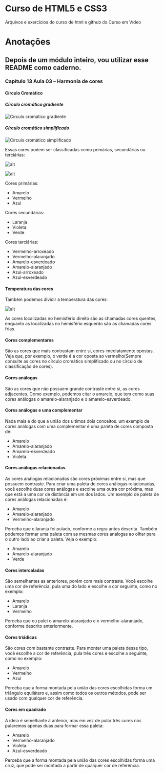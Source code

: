# Curso de HTML5 e CSS3
 Arquivos e exercícios do curso de html e github do Curso em Vídeo

# Anotações

## Depois de um módulo inteiro, vou utilizar esse README como caderno.

### Capítulo 13 Aula 03 – Harmonia de cores

#### Círculo Cromático
##### Círculo cromático gradiente
![Círculo cromático gradiente](https://upload.wikimedia.org/wikipedia/commons/7/71/Gradient_color_wheel.png)
##### Círculo cromático simplificado
![Círculo cromático simplificado](https://upload.wikimedia.org/wikipedia/commons/thumb/1/1d/Circulo_cromatico.svg/640px-Circulo_cromatico.svg.png)

Essas cores podem ser classificadas como primárias, secundárias ou terciárias:

![alt](https://cdn.colab55.com/images/1584394201/u/circulo-3.jpg)

![alt](https://static.todamateria.com.br/upload/56/df/56df13eb0fa92-cores-terciarias.jpg?auto_optimize=low)

Cores primárias:
* Amarelo
* Vermelho
* Azul

Cores secundárias:
* Laranja
* Violeta
* Verde

Cores terciárias:
* Vermelho-arroxeado
* Vermelho-alaranjado
* Amarelo-esverdeado
* Amarelo-alaranjado
* Azul-arroxeado
* Azul-esverdeado

#### Temperatura das cores

Também podemos dividir a temperatura das cores: 

![alt](https://upload.wikimedia.org/wikipedia/commons/thumb/8/8e/Warm_and_cool_colors.png/640px-Warm_and_cool_colors.png)

As cores localizadas no hemisfério direito são as chamadas cores quentes, enquanto as localizadas no hemisfério esquerdo são as chamadas cores frias.

#### Cores complementares

São as cores que mais contrastam entre si, cores imediatamente opostas. Veja que, por exemplo, o verde é a cor oposta ao vermelho(Sempre consulte as cores no círculo cromático simplificado ou no círculo de classificação de cores).

#### Cores análogas

São as cores que não possuem grande contraste entre si, as cores adjacentes. Como exemplo, podemos citar o amarelo, que tem como suas cores análogas o amarelo-alaranjado e o amarelo-esverdeado.

#### Cores análogas e uma complementar

Nada mais é do que a união dos ultimos dois conceitos. um exemplo de cores análogas com uma complementar é uma paleta de cores composta de:

* Amarelo
* Amarelo-alaranjado
* Amarelo-esverdeado
* Violeta

#### Cores análogas relacionadas

As cores análogas relacionadas são cores próximas entre si, mas que possuem contraste. Para criar uma paleta de cores análogas relacionadas, você escolhe duas cores análogas e escolhe uma outra cor próxima, mas que está a uma cor de distância em um dos lados. Um exemplo de paleta de cores análogas relacionadas é:

* Amarelo
* Amarelo-alaranjado
* Vermelho-alaranjado

Perceba que o laranja foi pulado, conforme a regra antes descrita.
Também podemos formar uma paleta com as mesmas cores análogas ao olhar para o outro lado ao criar a paleta. Veja o exemplo:

* Amarelo
* Amarelo-alaranjado
* Verde

#### Cores intercaladas

São semelhantes as anteriores, porém com mais contraste. Você escolhe uma cor de referência, pula uma do lado e escolhe a cor seguinte, como no exemplo:

* Amarelo
* Laranja
* Vermelho

Perceba que eu pulei o amarelo-alaranjado e o vermelho-alaranjado, conforme descrito anteriormente.

#### Cores triádicas

São cores com bastante contraste. Para montar uma paleta desse tipo, você escolhe a cor de referência, pula três cores e escolhe a seguinte, como no exemplo:

* Amarelo
* Vermelho
* Azul

Perceba que a forma montada pela união das cores escolhidas forma um triângulo equilátero e, assim como todos os outros métodos, pode ser usado com qualquer cor de referência.

#### Cores em quadrado

A ideia é semelhante à anterior, mas em vez de pular três cores nós pularemos apenas duas para formar essa paleta:

* Amarelo
* Vermelho-alaranjado
* Violeta
* Azul-esverdeado

Perceba que a forma montada pela união das cores escolhidas forma uma cruz, que pode ser montada a partir de qualquer cor de referência.